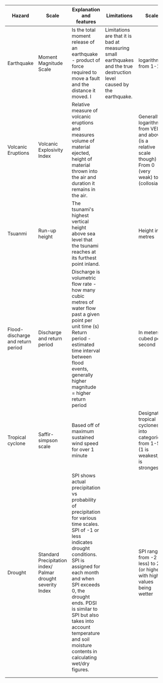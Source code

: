 | Hazard                             | Scale                                                       | Explanation and features                                                                                                                                                                                                                                                                                                                   | Limitations                                                                                                            | Scale                                                                                                        |
| ---------------------------------- | ----------------------------------------------------------- | ------------------------------------------------------------------------------------------------------------------------------------------------------------------------------------------------------------------------------------------------------------------------------------------------------------------------------------------ | ---------------------------------------------------------------------------------------------------------------------- | ------------------------------------------------------------------------------------------------------------ |
| Earthquake                         | Moment Magnitude Scale                                      | Is the total moment release of an earthquake - product of force required to move a fault and the distance it moved. I                                                                                                                                                                                                                      | Limitations are that it is bad at measuring small earthquakes and the true destruction level caused by the earthquake. | logarithmic, from 1-10                                                                                       |
| Volcanic Eruptions                 | Volcanic Explosivity Index                                  | Relative measure of volcanic eruptions and measures volume of material ejected, height of material thrown into the air and duration it remains in the air.                                                                                                                                                                                 |                                                                                                                        | Generally logarithmic from VEI 2 and above  (is a relative scale though) From 0 (very weak) to 8 (collosial) |
| Tsuanmi                            | Run-up height                                               | The tsunami's highest vertical height above sea level that the tsunami reaches at its furthest point inland.                                                                                                                                                                                                                               |                                                                                                                        | Height in metres                                                                                             |
| Flood- discharge and return period | Discharge and return period                                 | Discharge is volumetric flow rate - how many cubic metres of water flow past a given point per unit time (s) Return period - estimated time interval between flood events, generally higher magnitude = higher return period                                                                                                               |                                                                                                                        | In meters cubed per second                                                                                   |
| Tropical cyclone                   | Saffir-simpson scale                                        | Based off of maximum sustained wind speed for over 1 minute                                                                                                                                                                                                                                                                                |                                                                                                                        | Designates tropical cyclones into categories from 1-5 (1 is weakest, 5 is strongest)                         |
| Drought                            | Standard Precipitation index/ Palmar drought severity Index | SPI shows actual precipitation vs probability of precipitation for various time scales. SPI of -1 or less indicates drought conditions. SPI is assigned for each month and when SPI exceeds 0, the drought ends. PDSI is similar to SPI but also takes into account temperature and soil moisture contents in calculating wet/dry figures. |                                                                                                                        | SPI ranges from -2 (or less) to 2 (or higher) with higher values being wetter                                |
|                                    |                                                             |                                                                                                                                                                                                                                                                                                                                            |                                                                                                                        |                                                                                                              |
|                                    |                                                             |                                                                                                                                                                                                                                                                                                                                            |                                                                                                                        |                                                                                                              |